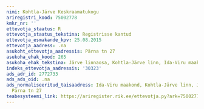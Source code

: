 ```yaml
---
nimi: Kohtla-Järve Keskraamatukogu
ariregistri_kood: 75002778
kmkr_nr: ''
ettevotja_staatus: R
ettevotja_staatus_tekstina: Registrisse kantud
ettevotja_esmakande_kpv: 25.08.2015
ettevotja_aadress: .na
asukoht_ettevotja_aadressis: Pärna tn 27
asukoha_ehak_kood: 265
asukoha_ehak_tekstina: Järve linnaosa, Kohtla-Järve linn, Ida-Viru maakond
indeks_ettevotja_aadressis: '30323'
ads_adr_id: 2772733
ads_ads_oid: .na
ads_normaliseeritud_taisaadress: Ida-Viru maakond, Kohtla-Järve linn, Järve linnaosa,
  Pärna tn 27
teabesysteemi_link: https://ariregister.rik.ee/ettevotja.py?ark=75002778&ref=rekvisiidid
---
```

